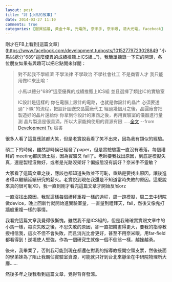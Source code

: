 ```yaml
---
layout: post
title: "評【小馬的故事】"
date: 2014-03-27 11:10
comments: true
categories: [服貿協議, 黃金十年, 光電所, 奈米手, 奈米眼, 清大光電, facebook]
---
```

剛才在FB上看到[這篇文章](https://www.facebook.com/development.tu/posts/10152779723028849 "小馬以總分"689"這麼優異的成績推甄上ICS組...")，我簡單摘錄一下它的開頭，各位朋友如果有興趣可以把它點開來詳閱：

> 對不起我不學經濟 不學法律 不學政治 不學社會社工 不是商管人才
我只能用做IC來比喻：
>
> 小馬以總分"689"這麼優異的成績推甄上ICS組
並且選擇了類比IC的實驗室
>
> IC設計是這樣的
你在電腦上設計的電路，也就是你設計的晶片
必須要透過"下線"的流程，把設計圖送交晶圓廠代工
經過幾個月之後，晶圓廠會把製造好的晶片還給你
你拿到你設計的東西之後，再用實驗室的儀器進行量測
晶片製造是很貴滴，所以大家能夠使用的資源有限
> .....[全文](https://www.facebook.com/development.tu/posts/10152779723028849 "https://www.facebook.com/development.tu/posts/10152779723028849")
> --from [ Development Tu](https://www.facebook.com/development.tu/posts/10152779723028849) 臉書

很多人看了這篇應該都大笑，但是老實說我看了笑不出來，因為我有類似的經驗。

碩二下的時候，雖然那時候已經發了paper，但是實驗驗證一直沒有著落，每個禮拜的 meeting都灰頭土臉，因為實驗又 fail了。老師要我找出原因，到底是模擬失真，還是製程沒做好，或者是光路沒架好？偏振態沒有調好？奈米手不靈敏？

大家看了這篇文章之後，應該也都知道失敗並不可恥，重點是要找出原因，讓後進者得以繼續延續研究的薪火。老實說到現在我還是不知道當時失敗的原因。這麼說來真的很可恥XD，我一直到剛才看完這篇文章才開始反省orz

一直沒找出原因，我就這樣每個禮拜重複一樣的過程，周一跑模擬，周二去中研院做device，晚上回新竹就開始進實驗室量，一直量到禮拜天，fail，然後又像鬼打牆般重複一樣的事情。

我看完這篇文章我覺得很慚愧。雖然我不是ICS組的，但是我確確實實跟文章中的小馬一樣，每次失敗之後，不思失敗的原因，卻一直把餅畫得更大，要我的指導教授相信我，這次不但不會失敗，而且消光比會更好，甚至不用奈米眼，用far-field都看得到！逆境使人堅強，作為一個研究生就像一個不倒翁一樣，越挫越勇。

後來，我畢業了，否則我可能到現在都還在對我的指導教授開空頭支票，然後後面的學弟妹為了阻止我霸佔實驗室資源，可能就只好到台北來靜坐在中研院物理所大廳......

然後多年之後我看到這篇文章，覺得背脊發涼。